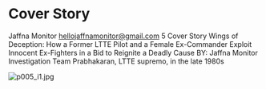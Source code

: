 # Cover Story

Jaffna Monitor
hellojaffnamonitor@gmail.com
5
Cover Story
Wings of Deception: 
How a Former LTTE Pilot and a 
Female Ex-Commander Exploit 
Innocent Ex-Fighters in a Bid 
to Reignite a Deadly Cause
BY: 
Jaffna Monitor Investigation Team
Prabhakaran, LTTE supremo, in the late 1980s

![p005_i1.jpg](images_out/004_cover_story/p005_i1.jpg)

